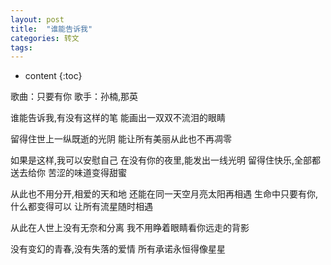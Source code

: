 ```yaml
---
layout: post
title:  "谁能告诉我"
categories: 转文
tags:  
---
```


* content
{:toc}

歌曲：只要有你
歌手：孙楠,那英

谁能告诉我,有没有这样的笔
能画出一双双不流泪的眼睛

留得住世上一纵既逝的光阴
能让所有美丽从此也不再凋零

如果是这样,我可以安慰自己
在没有你的夜里,能发出一线光明
留得住快乐,全部都送去给你
苦涩的味道变得甜蜜

从此也不用分开,相爱的天和地
还能在同一天空月亮太阳再相遇
生命中只要有你,什么都变得可以
让所有流星随时相遇

从此在人世上没有无奈和分离
我不用睁着眼睛看你远走的背影

没有变幻的青春,没有失落的爱情
所有承诺永恒得像星星
